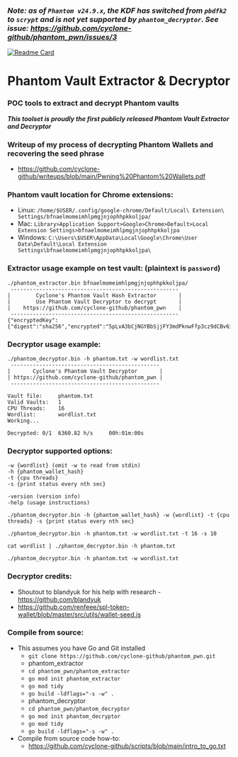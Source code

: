 ### _Note: as of `Phantom v24.9.x`, the KDF has switched from `pbdfk2` to `scrypt` and is not yet supported by `phantom_decryptor`. See issue: https://github.com/cyclone-github/phantom_pwn/issues/3_
[![Readme Card](https://github-readme-stats.vercel.app/api/pin/?username=cyclone-github&repo=phantom_pwn&theme=gruvbox)](https://github.com/cyclone-github/)
# Phantom Vault Extractor & Decryptor
### POC tools to extract and decrypt Phantom vaults
_**This toolset is proudly the first publicly released Phantom Vault Extractor and Decryptor**_

### Writeup of my process of decrypting Phantom Wallets and recovering the seed phrase
- https://github.com/cyclone-github/writeups/blob/main/Pwning%20Phantom%20Wallets.pdf
### Phantom vault location for Chrome extensions:
- Linux: `/home/$USER/.config/google-chrome/Default/Local\ Extension\ Settings/bfnaelmomeimhlpmgjnjophhpkkoljpa/`
- Mac: `Library>Application Support>Google>Chrome>Default>Local Extension Settings>bfnaelmomeimhlpmgjnjophhpkkoljpa`
- Windows: `C:\Users\$USER\AppData\Local\Google\Chrome\User Data\Default\Local Extension Settings\bfnaelmomeimhlpmgjnjophhpkkoljpa\`
### Extractor usage example on test vault: (plaintext is `password`)
```
./phantom_extractor.bin bfnaelmomeimhlpmgjnjophhpkkoljpa/
 ----------------------------------------------------- 
|        Cyclone's Phantom Vault Hash Extractor       |
|        Use Phantom Vault Decryptor to decrypt       |
|    https://github.com/cyclone-github/phantom_pwn    |
 ----------------------------------------------------- 
{"encryptedKey":{"digest":"sha256","encrypted":"5pLvA3bCjNGYBbSjjFY3mdPknwFfp3cz9dCBv6izyyrqEhYCBkKwo3zZUzBP44KtY3","iterations":10000,"kdf":"pbkdf2","nonce":"NZT6kw5Cd5VeZu5yJGJcFcP24tnmg4xsR","salt":"A43vTZnm9c5CiQ6FLTdV9v"},"version":1}
```
### Decryptor usage example:
```
./phantom_decryptor.bin -h phantom.txt -w wordlist.txt
 ----------------------------------------------- 
|       Cyclone's Phantom Vault Decryptor       |
| https://github.com/cyclone-github/phantom_pwn |
 ----------------------------------------------- 

Vault file:     phantom.txt
Valid Vaults:   1
CPU Threads:    16
Wordlist:       wordlist.txt
Working...

Decrypted: 0/1  6360.82 h/s     00h:01m:00s
```
### Decryptor supported options:
```
-w {wordlist} (omit -w to read from stdin)
-h {phantom_wallet_hash}
-t {cpu threads}
-s {print status every nth sec}

-version (version info)
-help (usage instructions)

./phantom_decryptor.bin -h {phantom_wallet_hash} -w {wordlist} -t {cpu threads} -s {print status every nth sec}

./phantom_decryptor.bin -h phantom.txt -w wordlist.txt -t 16 -s 10

cat wordlist | ./phantom_decryptor.bin -h phantom.txt

./phantom_decryptor.bin -h phantom.txt -w wordlist.txt
```
### Decryptor credits:
- Shoutout to blandyuk for his help with research - https://github.com/blandyuk
- https://github.com/renfeee/spl-token-wallet/blob/master/src/utils/wallet-seed.js

### Compile from source:
- This assumes you have Go and Git installed
  - `git clone https://github.com/cyclone-github/phantom_pwn.git`
  - phantom_extractor
  - `cd phantom_pwn/phantom_extractor`
  - `go mod init phantom_extractor`
  - `go mod tidy`
  - `go build -ldflags="-s -w" .`
  - phantom_decryptor
  - `cd phantom_pwn/phantom_decryptor`
  - `go mod init phantom_decryptor`
  - `go mod tidy`
  - `go build -ldflags="-s -w" .`
- Compile from source code how-to:
  - https://github.com/cyclone-github/scripts/blob/main/intro_to_go.txt
